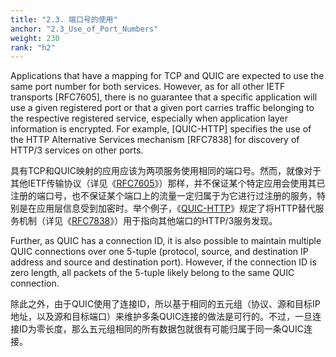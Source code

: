 ```yaml
---
title: "2.3. 端口号的使用"
anchor: "2.3_Use_of_Port_Numbers"
weight: 230
rank: "h2"
---
```


Applications that have a mapping for TCP and QUIC are expected to use the same port number for both services. However, as for all other IETF transports [RFC7605], there is no guarantee that a specific application will use a given registered port or that a given port carries traffic belonging to the respective registered service, especially when application layer information is encrypted. For example, [QUIC-HTTP] specifies the use of the HTTP Alternative Services mechanism [RFC7838] for discovery of HTTP/3 services on other ports.

具有TCP和QUIC映射的应用应该为两项服务使用相同的端口号。然而，就像对于其他IETF传输协议（详见《[RFC7605]()》）那样，并不保证某个特定应用会使用其已注册的端口号，也不保证某个端口上的流量一定归属于为它进行过注册的服务，特别是在应用层信息受到加密时。举个例子，《[QUIC-HTTP]()》规定了将HTTP替代服务机制（详见《[RFC7838]()》）用于指向其他端口的HTTP/3服务发现。

Further, as QUIC has a connection ID, it is also possible to maintain multiple QUIC connections over one 5-tuple (protocol, source, and destination IP address and source and destination port). However, if the connection ID is zero length, all packets of the 5-tuple likely belong to the same QUIC connection.

除此之外，由于QUIC使用了连接ID，所以基于相同的五元组（协议、源和目标IP地址，以及源和目标端口）来维护多条QUIC连接的做法是可行的。不过，一旦连接ID为零长度，那么五元组相同的所有数据包就很有可能归属于同一条QUIC连接。

